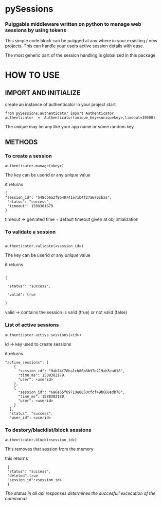# pySessions
  ### Pulggable middleware written on python to manage web sessions by using tokens

This simple code block can be pulgged at any where in your exsisting / new projects. This can handle your users active 
session details with ease.

The most generic part of the session handling is globalized in this package

# HOW TO USE
## IMPORT AND INITIALIZE
create an instance of authenticator in your project start
```
from pySessions.authenticator import Authenticator
authenticator  =  Authenticator(unique_key=<uniquekey>,timeout=10000)
```
The unique may be any like your app name or some random key. 

## METHODS 

### To create a session 

```
authenticator.manage(<key>)
```
The key can be userid or any *unique* value

it returns 
```
{
"session_id": "b48cb6a2f8648741a71b4f27a670cbaa",
 "status": "success",
 "timeout": 1588381679
}
```
timeout -> genrated time + default timeout given at obj intialization

### To validate a session 



```

authenticator.validate(<session_id>)

```

The key can be userid or any *unique* value



it returns 

```

{

 "status": "success",

 "valid": true

}

```

valid -> contains the session is valid (true) or not valid (false)

### List of active sessions

```
authenticator.active_sessions(<id>)
```
id -> key used to create sessions

it returns 

```
"active_sessions": [
    {
      "session_id": "9ab74f78ba1cb80b3b97e719ab5ea618",
      "time_ms": 1588382179,
      "user": <userid>
    },
    {
      "session_id": "6a6a65f09710e8853cfcf49b668edb78",
      "time_ms": 1588382180,
      "user": <userid>
    }
  ],
  "status": "success",
  "user_id": <userid>
```

### To destory/blacklist/block sessions

```
authenticator.block(<session_id>)
```
This removes that session from the memory

this returns

```
 {
 "status": "success",
 "deleted":true
 "session_id":<session_id>
 }
```

*The status in all api responses determines the succesfull excecution of the commands*
